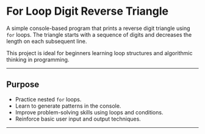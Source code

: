 # For Loop Digit Reverse Triangle

A simple console-based program that prints a reverse digit triangle using `for` loops. The triangle starts with a sequence of digits and decreases the length on each subsequent line.

This project is ideal for beginners learning loop structures and algorithmic thinking in programming.

---

## Purpose

- Practice nested `for` loops.
- Learn to generate patterns in the console.
- Improve problem-solving skills using loops and conditions.
- Reinforce basic user input and output techniques.

---
